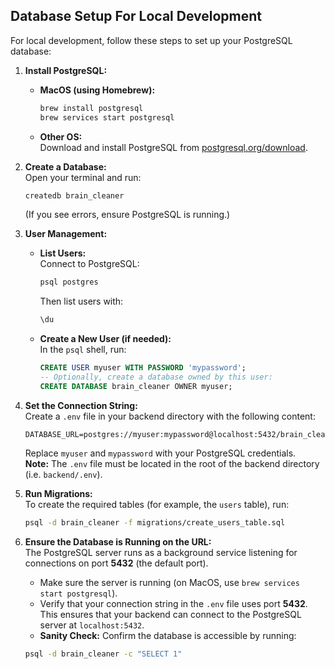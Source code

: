 ## Database Setup For Local Development

For local development, follow these steps to set up your PostgreSQL database:

1. **Install PostgreSQL:**  
   - **MacOS (using Homebrew):**
     ```bash
     brew install postgresql
     brew services start postgresql
     ```
   - **Other OS:**  
     Download and install PostgreSQL from [postgresql.org/download](https://www.postgresql.org/download/).

2. **Create a Database:**  
   Open your terminal and run:
   ```bash
   createdb brain_cleaner
   ```
   (If you see errors, ensure PostgreSQL is running.)

3. **User Management:**  
   - **List Users:**  
     Connect to PostgreSQL:
     ```bash
     psql postgres
     ```
     Then list users with:
     ```sql
     \du
     ```
   - **Create a New User (if needed):**   
     In the `psql` shell, run:
     ```sql
     CREATE USER myuser WITH PASSWORD 'mypassword';
     -- Optionally, create a database owned by this user:
     CREATE DATABASE brain_cleaner OWNER myuser;
     ```

4. **Set the Connection String:**  
   Create a `.env` file in your backend directory with the following content:
   ```env
   DATABASE_URL=postgres://myuser:mypassword@localhost:5432/brain_cleaner
   ```
   Replace `myuser` and `mypassword` with your PostgreSQL credentials.  
   **Note:** The `.env` file must be located in the root of the backend directory (i.e. `backend/.env`).

5. **Run Migrations:**  
   To create the required tables (for example, the `users` table), run:
   ```bash
   psql -d brain_cleaner -f migrations/create_users_table.sql
   ```

6. **Ensure the Database is Running on the URL:**  
   The PostgreSQL server runs as a background service listening for connections on port **5432** (the default port).  
   - Make sure the server is running (on MacOS, use `brew services start postgresql`).
   - Verify that your connection string in the `.env` file uses port **5432**.  
   This ensures that your backend can connect to the PostgreSQL server at `localhost:5432`.
   - **Sanity Check:** Confirm the database is accessible by running: 
   ```bash
   psql -d brain_cleaner -c "SELECT 1"
   ```